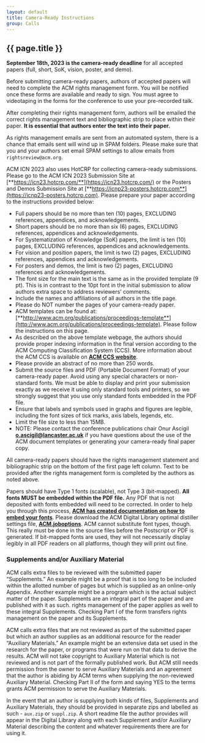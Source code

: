 ```yaml
---
layout: default
title: Camera-Ready Instructions
group: Calls
---
```


## {{ page.title }}

**September 18th, 2023 is the camera-ready deadline** for all accepted papers (full, short, SoK, vision, poster, and demo).

Before submitting camera-ready papers, authors of accepted papers will need to complete the ACM rights management form.  You will be notified once these forms are available and ready to sign.  You must agree to videotaping in the forms for the conference to use your pre-recorded talk.

After completing their rights management form, authors will be emailed the correct rights management text and bibliographic strip to place within their paper. **It is essential that authors enter the text into their paper.**

As rights management emails are sent from an automated system, there is a chance that emails sent will wind up in SPAM folders.  Please make sure that you and your authors set email SPAM settings to allow emails from `rightsreview@acm.org`.

ACM ICN 2023 also uses HotCRP for collecting camera-ready submissions. Please go to the ACM ICN 2023 Submission Site at [**https://icn23.hotcrp.com/**](https://icn23.hotcrp.com/) or the Posters and Demos Submission Site at [**https://icnp23-posters.hotcrp.com**](https://icnp23-posters.hotcrp.com).  Please prepare your paper according to the instructions provided below:

- Full papers should be no more than ten (10) pages, EXCLUDING references, appendices, and acknowledgements.
- Short papers should be no more than six (6) pages, EXCLUDING references, appendices and acknowledgements.
- For Systematization of Knowledge (SoK) papers, the limit is ten (10) pages, EXCLUDING references, appendices and acknowledgements.
- For vision and position papers, the limit is two (2) pages, EXCLUDING references, appendices and acknowledgements.
- For posters and demos, the limit is two (2) pages, EXCLUDING references and acknowledgements.
- The font size for the main text is the same as in the provided template (9 pt). This is in contrast to the 10pt font in the initial submission to allow authors extra space to address reviewers’ comments.
- Include the names and affiliations of all authors in the title page.
- Please do NOT number the pages of your camera-ready paper.
- ACM templates can be found at: [**http://www.acm.org/publications/proceedings-template**](http://www.acm.org/publications/proceedings-template).  Please follow the instructions on this page.
- As described on the above template webpage, the authors should provide proper indexing information in the final version according to the ACM Computing Classification System (CCS). More information about the ACM CCS is available on [**ACM CCS website**](https://www.acm.org/publications/class-2012).
- Please provide an abstract of no more than 250 words.
- Submit the source files and PDF (Portable Document Format) of your camera-ready paper. Avoid using any special characters or non-standard fonts. We must be able to display and print your submission exactly as we receive it using only standard tools and printers, so we strongly suggest that you use only standard fonts embedded in the PDF file.
- Ensure that labels and symbols used in graphs and figures are legible, including the font sizes of tick marks, axis labels, legends, etc.
- Limit the file size to less than 15MB.
- NOTE: Please contact the conference publications chair Onur Ascigil [**o.ascigil@lancaster.ac.uk**](mailto:o.ascigil@lancaster.ac.uk) if you have questions about the use of the ACM document templates or generating your camera-ready final paper copy.

All camera-ready papers should have the rights management statement and bibliographic strip on the bottom of the first page left column. Text to be provided after the rights management form is completed by the authors as noted above.

Papers should have Type 1 fonts (scalable), not Type 3 (bit-mapped). **All fonts MUST be embedded within the PDF file.** Any PDF that is not deposited with fonts embedded will need to be corrected.  In order to help you through this process, [**ACM has created documentation on how to embed your fonts**](http://www.acm.org/binaries/content/assets/publications/word-to-pdf-instructions-.txt).  Please download the ACM Digital Library optimal distiller settings file, [**ACM.joboptions**](http://www.acm.org/binaries/content/assets/publications/acm1.joboptions).  ACM cannot substitute font types, though. This really must be done in the source files before the Postscript or PDF is generated. If bit-mapped fonts are used, they will not necessarily display legibly in all PDF readers on all platforms, though they will print out fine.

### Supplements and/or Auxiliary Material

ACM calls extra files to be reviewed with the submitted paper “Supplements.” An example might be a proof that is too long to be included within the allotted number of pages but which is supplied as an online-only Appendix. Another example might be a program which is the actual subject matter of the paper. Supplements are an integral part of the paper and are published with it as such. rights management of the paper applies as well to these integral Supplements. Checking Part I of the form transfers rights management on the paper and its Supplements.

ACM calls extra files that are not reviewed as part of the submitted paper but which an author supplies as an additional resource for the reader “Auxiliary Materials.” An example might be an extensive data set used in the research for the paper, or programs that were run on that data to derive the results. ACM will not take copyright to Auxiliary Material which is not reviewed and is not part of the formally published work. But ACM still needs permission from the owner to serve Auxiliary Materials and an agreement that the author is abiding by ACM terms when supplying the non-reviewed Auxiliary Material.  Checking Part II of the form and saying YES to the terms grants ACM permission to serve the Auxiliary Materials.

In the event that an author is supplying both kinds of files, Supplements and Auxiliary Materials, they should be provided in separate zips and labelled as such - `aux.zip` or `suppl.zip`. A short readme file the author provides will appear in the Digital Library along with each Supplement and/or Auxiliary Material describing the content and whatever requirements there are for using it.
